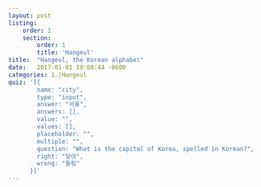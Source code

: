 ```yaml
---
layout: post
listing:
    order: 1
    section: 
        order: 1
        title: 'Hangeul'
title:  "Hangeul, the Korean alphabet"
date:   2017-01-01 19:08:44 -0600
categories: 1.|Hangeul
quiz: '[{
        name: "city",
        type: "input",
        answer: "서울",
        answers: [],
        value: "",
        values: [],
        placeholder: "",
        multiple: "",
        question: "What is the capital of Korea, spelled in Korean?",
        right: "맞아",
        wrong: "들림"
      }]'
---
```

